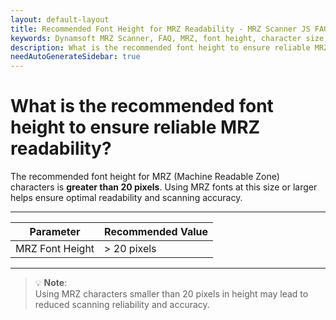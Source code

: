 ```yaml
---
layout: default-layout
title: Recommended Font Height for MRZ Readability - MRZ Scanner JS FAQs
keywords: Dynamsoft MRZ Scanner, FAQ, MRZ, font height, character size, readability, accuracy
description: What is the recommended font height to ensure reliable MRZ readability? - MRZ Scanner JS FAQs.
needAutoGenerateSidebar: true
---
```


# What is the recommended font height to ensure reliable MRZ readability?

The recommended font height for MRZ (Machine Readable Zone) characters is **greater than 20 pixels**. Using MRZ fonts at this size or larger helps ensure optimal readability and scanning accuracy.

---

| **Parameter**      | **Recommended Value** |
|--------------------|----------------------|
| MRZ Font Height    | > 20 pixels          |

---

> 💡 **Note**:  
> Using MRZ characters smaller than 20 pixels in height may lead to reduced scanning reliability and accuracy.
